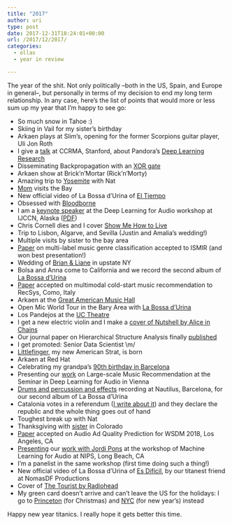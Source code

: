 ```yaml
---
title: "2017"
author: uri
type: post
date: 2017-12-31T18:24:01+00:00
url: /2017/12/2017/
categories:
  - ollas
  - year in review

---
```

The year of the shit. Not only politically &#8211;both in the US, Spain, and Europe in general&#8211;, but personally in terms of my decision to end my long term relationship. In any case, here&#8217;s the list of points that would more or less sum up my year that I&#8217;m happy to see go:

  * So much snow in Tahoe :)  
  * Skiing in Vail for my sister&#8217;s birthday
  * Arkaen plays at Slim&#8217;s, opening for the former Scorpions guitar player, Uli Jon Roth
  * I give a <a href="https://www.instagram.com/p/BQ90CUIDJru/?taken-by=urinieto" rel="noopener" target="_blank">talk</a> at CCRMA, Stanford, about Pandora&#8217;s <a href="https://marl.smusic.nyu.edu/nieto/publications/20170224-CCRMA.pdf" rel="noopener" target="_blank">Deep Learning Research</a>
  * Disseminating Backpropagation with an <a href="/2017/02/deep-xor/" rel="noopener" target="_blank">XOR gate</a>
  * Arkaen show at Brick&#8217;n&#8217;Mortar (Rick&#8217;n&#8217;Morty)
  * Amazing trip to <a href="https://www.instagram.com/p/BSILNMZjiqY/?taken-by=urinieto" rel="noopener" target="_blank">Yosemite</a> with Nat
  * <a href="https://www.instagram.com/p/BS7dG_vDscD/?taken-by=urinieto" rel="noopener" target="_blank">Mom</a> visits the Bay
  * New official video of La Bossa d&#8217;Urina of <a href="https://www.youtube.com/watch?v=BhdBIRiLkhY" rel="noopener" target="_blank">El Tiempo</a>
  * Obsessed with <a href="https://www.instagram.com/p/BTElh0ZjbUJ/?taken-by=urinieto" rel="noopener" target="_blank">Bloodborne</a>
  * I am a <a href="https://www.instagram.com/p/BUQ2Xb3DaEk/?taken-by=urinieto" rel="noopener" target="_blank">keynote speaker</a> at the Deep Learning for Audio workshop at IJCCN, Alaska (<a href="https://marl.smusic.nyu.edu/nieto/publications/20170518-IJCNN.pdf" rel="noopener" target="_blank">PDF</a>)
  * Chris Cornell dies and I cover <a href="https://www.youtube.com/watch?v=X8W3uxqbosg" rel="noopener" target="_blank">Show Me How to Live</a>
  * Trip to Lisbon, Algarve, and Sevilla (Justin and Amalia&#8217;s wedding!)
  * Multiple visits by sister to the bay area
  * <a href="https://marl.smusic.nyu.edu/nieto/publications/ismir2017.pdf" rel="noopener" target="_blank">Paper</a> on multi-label music genre classification accepted to ISMIR (and won best presentation!)
  * Wedding of <a href="https://www.instagram.com/p/BVvrnDbjscn/?taken-by=urinieto" rel="noopener" target="_blank">Brian & Liane</a> in upstate NY
  * Bolsa and Anna come to California and we record the second album of <a href="https://www.instagram.com/p/BYHrradF6Nq/?taken-by=labossadurina" rel="noopener" target="_blank">La Bossa d&#8217;Urina</a>
  * <a href="https://arxiv.org/pdf/1706.09739.pdf" rel="noopener" target="_blank">Paper</a> accepted on multimodal cold-start music recommendation to RecSys, Como, Italy
  * Arkaen at the <a href="https://www.instagram.com/p/BW5jIDhjW3X/?taken-by=urinieto" rel="noopener" target="_blank">Great American Music Hall</a>
  * Open Mic World Tour in the Bary Area with <a href="https://www.instagram.com/p/BXDxahml8If/?taken-by=labossadurina" rel="noopener" target="_blank">La Bossa d&#8217;Urina</a>
  * Los Pandejos at the <a href="https://www.instagram.com/p/BXYndyZjRCI/?taken-by=urinieto" rel="noopener" target="_blank">UC Theatre</a>
  * I get a new electric violin and I make a <a href="https://www.youtube.com/watch?v=8tx5Evw-WXw" rel="noopener" target="_blank">cover of Nutshell by Alice in Chains</a>
  * Our journal paper on Hierarchical Structure Analysis finally <a href="https://journal.frontiersin.org/article/10.3389/fpsyg.2017.01337/pdf" rel="noopener" target="_blank">published</a>
  * I get promoted: Senior Data Scientist \m/
  * <a href="https://www.instagram.com/p/BYHqb2QHwjk/?taken-by=urinieto" rel="noopener" target="_blank">Littlefinger</a>, my new American Strat, is born
  * Arkaen at Red Hat
  * Celebrating my grandpa&#8217;s <a href="https://www.instagram.com/p/BZG6JIcHJa4/?taken-by=urinieto" rel="noopener" target="_blank">90th birthday in Barcelona</a>
  * Presenting our <a href="https://marl.smusic.nyu.edu/nieto/publications/20170915-ESIWorkshop.pdf" rel="noopener" target="_blank">work</a> on Large-scale Music Recommendation at the Seminar in Deep Learning for Audio in Vienna
  * <a href="https://www.instagram.com/p/BZLaAzBFnwn/?taken-by=labossadurina" rel="noopener" target="_blank">Drums and percussion and effects</a> recording at Nautilus, Barcelona, for our second album of La Bossa d&#8217;Urina
  * Catalonia votes in a referendum (<a href="/2017/10/thoughts-on-the-catalan-referendum/" rel="noopener" target="_blank">I write about it</a>) and they declare the republic and the whole thing goes out of hand
  * Toughest break up with Nat
  * Thanksgiving with <a href="https://www.instagram.com/p/BbvyYuJH8ED/?taken-by=urinieto" rel="noopener" target="_blank">sister</a> in Colorado
  * <a href="https://marl.smusic.nyu.edu/nieto/publications/WSDM2017.pdf" rel="noopener" target="_blank">Paper</a> accepted on Audio Ad Quality Prediction for WSDM 2018, Los Angeles, CA
  * <a href="https://www.instagram.com/p/BcdT-f_nwR9/?taken-by=urinieto" rel="noopener" target="_blank">Presenting</a> our <a href="https://www.jordipons.me/end-to-end-audio-tagging/" rel="noopener" target="_blank">work with Jordi Pons</a> at the workshop of Machine Learning for Audio at NIPS, Long Beach, CA
  * I&#8217;m a panelist in the same workshop (first time doing such a thing!)
  * New official video of La Bossa d&#8217;Urina of <a href="https://www.youtube.com/watch?v=gm180xpMhec" rel="noopener" target="_blank">Es Difícil</a>, by our titanest friend at NomasDF Productions
  * Cover of <a href="https://www.youtube.com/watch?v=ikSBA7krVUk" rel="noopener" target="_blank">The Tourist by Radiohead</a>
  * My green card doesn&#8217;t arrive and can&#8217;t leave the US for the holidays: I go to <a href="https://www.instagram.com/p/BdLfZPSHhv_/?taken-by=urinieto" rel="noopener" target="_blank">Princeton</a> (for Christmas) and <a href="https://www.instagram.com/p/BdVjlI1nPDZ/?taken-by=urinieto" rel="noopener" target="_blank">NYC</a> (for new year&#8217;s) instead

Happy new year titanics. I really hope it gets better this time.
